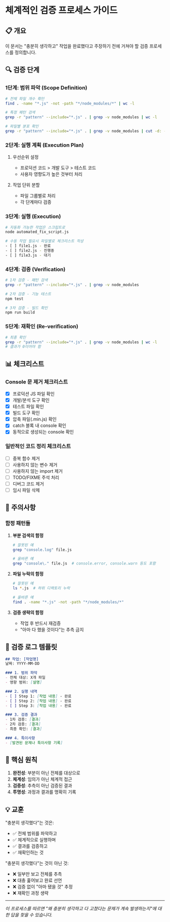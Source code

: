 # 체계적인 검증 프로세스 가이드

## 📋 개요
이 문서는 "충분히 생각하고" 작업을 완료했다고 주장하기 전에 거쳐야 할 검증 프로세스를 정의합니다.

## 🔍 검증 단계

### 1단계: 범위 파악 (Scope Definition)
```bash
# 전체 파일 개수 확인
find . -name "*.js" -not -path "*/node_modules/*" | wc -l

# 특정 패턴 검색
grep -r "pattern" --include="*.js" . | grep -v node_modules | wc -l

# 파일별 분포 확인
grep -r "pattern" --include="*.js" . | grep -v node_modules | cut -d: -f1 | sort | uniq -c
```

### 2단계: 실행 계획 (Execution Plan)
1. 우선순위 설정
   - 프로덕션 코드 > 개발 도구 > 테스트 코드
   - 사용자 영향도가 높은 것부터 처리

2. 작업 단위 분할
   - 파일 그룹별로 처리
   - 각 단계마다 검증

### 3단계: 실행 (Execution)
```bash
# 자동화 가능한 작업은 스크립트로
node automated_fix_script.js

# 수동 작업 필요시 파일별로 체크리스트 작성
- [ ] file1.js - 완료
- [ ] file2.js - 진행중
- [ ] file3.js - 대기
```

### 4단계: 검증 (Verification)
```bash
# 1차 검증 - 패턴 검색
grep -r "pattern" --include="*.js" . | grep -v node_modules

# 2차 검증 - 기능 테스트
npm test

# 3차 검증 - 빌드 확인
npm run build
```

### 5단계: 재확인 (Re-verification)
```bash
# 최종 확인
grep -r "pattern" --include="*.js" . | grep -v node_modules | wc -l
# 결과가 0이어야 함
```

## 📊 체크리스트

### Console 문 제거 체크리스트
- [x] 프로덕션 JS 파일 확인
- [x] 개발/분석 도구 확인
- [x] 테스트 파일 확인
- [x] 빌드 도구 확인
- [x] 압축 파일(.min.js) 확인
- [x] catch 블록 내 console 확인
- [x] 동적으로 생성되는 console 확인

### 일반적인 코드 정리 체크리스트
- [ ] 중복 함수 제거
- [ ] 사용하지 않는 변수 제거
- [ ] 사용하지 않는 import 제거
- [ ] TODO/FIXME 주석 처리
- [ ] 디버그 코드 제거
- [ ] 임시 파일 삭제

## 🚨 주의사항

### 함정 패턴들
1. **부분 검색의 함정**
   ```bash
   # 잘못된 예
   grep "console.log" file.js
   
   # 올바른 예
   grep "console\." file.js  # console.error, console.warn 등도 포함
   ```

2. **파일 누락의 함정**
   ```bash
   # 잘못된 예
   ls *.js  # 하위 디렉토리 누락
   
   # 올바른 예
   find . -name "*.js" -not -path "*/node_modules/*"
   ```

3. **검증 생략의 함정**
   - 작업 후 반드시 재검증
   - "아마 다 했을 것이다"는 추측 금지

## 📝 검증 로그 템플릿

```markdown
## 작업: [작업명]
날짜: YYYY-MM-DD

### 1. 범위 파악
- 전체 대상: X개 파일
- 영향 범위: [설명]

### 2. 실행 내역
- [ ] Step 1: [작업 내용] - 완료
- [ ] Step 2: [작업 내용] - 완료
- [ ] Step 3: [작업 내용] - 완료

### 3. 검증 결과
- 1차 검증: [결과]
- 2차 검증: [결과]
- 최종 확인: [결과]

### 4. 특이사항
- [발견된 문제나 특이사항 기록]
```

## 🎯 핵심 원칙

1. **완전성**: 부분이 아닌 전체를 대상으로
2. **체계성**: 임의가 아닌 체계적 접근
3. **검증성**: 추측이 아닌 검증된 결과
4. **투명성**: 과정과 결과를 명확히 기록

## 💡 교훈

"충분히 생각했다"는 것은:
- ✅ 전체 범위를 파악하고
- ✅ 체계적으로 실행하며
- ✅ 결과를 검증하고
- ✅ 재확인하는 것

"충분히 생각했다"는 것이 아닌 것:
- ❌ 일부만 보고 전체를 추측
- ❌ 대충 훑어보고 완료 선언
- ❌ 검증 없이 "아마 됐을 것" 추정
- ❌ 재확인 과정 생략

---

*이 프로세스를 따르면 "왜 충분히 생각하고 다 고쳤다는 문제가 계속 발생하는지"에 대한 답을 찾을 수 있습니다.*